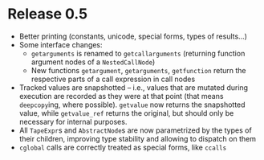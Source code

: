 # Release 0.5

- Better printing (constants, unicode, special forms, types of results…)
- Some interface changes:
  - `getarguments` is renamed to `getcallarguments` (returning function argument nodes of a `NestedCallNode`)
  - New functions `getargument`, `getarguments`, `getfunction` return the respective parts of a call expression
    in call nodes
- Tracked values are snapshotted – i.e., values that are mutated during execution are recorded as
  they were at that point (that means `deepcopy`ing, where possible).  `getvalue` now returns the
  snapshotted value, while `getvalue_ref` returns the original, but should only be necessary for
  internal purposes.
- All `TapeExpr`s and `AbstractNode`s are now parametrized by the types of their children, improving
  type stability and allowing to dispatch on them
- `cglobal` calls are correctly treated as special forms, like `ccalls`

